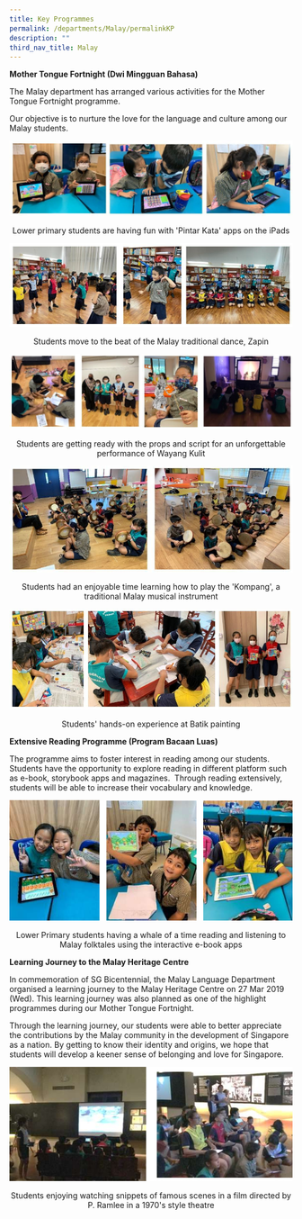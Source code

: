 ```yaml
---
title: Key Programmes
permalink: /departments/Malay/permalinkKP
description: ""
third_nav_title: Malay
---
```

<p><strong>Mother Tongue Fortnight (Dwi Mingguan Bahasa)</strong>&nbsp;</p>
<p>The Malay department has arranged various activities for the Mother Tongue Fortnight programme.&nbsp;</p>
<p>Our objective is to nurture the love for the language and culture among our Malay students.</p>

![](/images/2021%20ML%20-%20pic%201.jpg)
<p style="text-align: center;">Lower primary students are having fun with 'Pintar Kata' apps on the iPads</p>

![](/images/2021%20ML%20-%20pic%202.jpg)
<p style="text-align: center;">Students move to the beat of the Malay traditional dance, Zapin</p>

![](/images/2021%20ML%20-%20pic%203.jpg)

<p style="text-align: center;">Students are getting ready with the props and script for an unforgettable performance of Wayang Kulit</p>

![](/images/2021%20ML%20-%20pic%204.jpg)

<p style="text-align: center;">Students had an enjoyable time learning how to play the 'Kompang', a traditional Malay musical instrument</p>

![](/images/2021%20ML%20-%20pic%205.jpg)

<p style="text-align: center;">Students' hands-on experience at Batik painting</p>

<p><strong>Extensive Reading Programme (Program Bacaan Luas)</strong></p>
<p>The programme aims to foster interest in reading among our students.&nbsp; Students have the opportunity to explore reading in different platform such as e-book, storybook apps and magazines.&nbsp; Through reading extensively, students will be able to increase their vocabulary and knowledge.</p>

![](/images/tnebook.jpg)

<p style="text-align: center;">Lower Primary students having a whale of a time reading and listening to Malay folktales using the interactive e-book apps</p>

<p><strong>Learning Journey to the Malay Heritage Centre</strong></p>
<p>In commemoration of SG Bicentennial, the Malay Language Department organised a learning journey to the Malay Heritage Centre on 27 Mar 2019 (Wed). This learning journey was also planned as one of the highlight programmes during our Mother Tongue Fortnight.&nbsp;</p>

<p class=""><span class="">Through the learning journey, our students were able to better appreciate the contributions by the Malay community in the development of Singapore as a nation. By getting to know their identity and origins, we hope that students will develop a keener sense of belonging and love for Singapore.</span></p>

![](/images/tnLJ.jpg)

<p style="text-align: center;">Students enjoying watching snippets of famous scenes in a film directed by P. Ramlee in a 1970's style theatre</p>